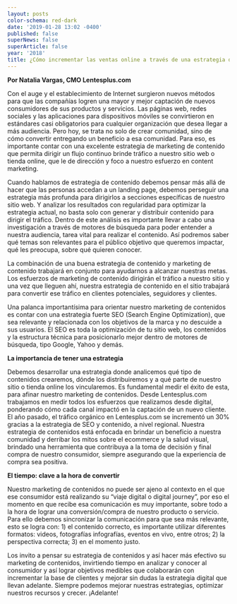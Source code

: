 ```yaml
---
layout: posts
color-schema: red-dark
date: '2019-01-28 13:02 -0400'
published: false
superNews: false
superArticle: false
year: '2018'
title: ¿Cómo incrementar las ventas online a través de una estrategia de contenidos?
---
```

**Por Natalia Vargas, CMO Lentesplus.com**

Con el auge y el establecimiento de Internet surgieron nuevos métodos para que las compañías logren una mayor y mejor captación de nuevos consumidores de sus productos y servicios. Las páginas web, redes sociales y las aplicaciones para dispositivos móviles se convirtieron en estándares casi obligatorios para cualquier organización que desea llegar a más audiencia. Pero hoy, se trata no solo de crear comunidad, sino de cómo convertir entregando un beneficio a esa comunidad. Para eso, es importante contar con una excelente estrategia de marketing de contenido que permita dirigir un flujo continuo brinde tráfico a nuestro sitio web o tienda online, que le de dirección y foco a nuestro esfuerzo en content marketing.

Cuando hablamos de estrategia de contenido debemos pensar más allá de hacer que las personas accedan a un landing page, debemos perseguir una estrategia más profunda para dirigirlos a secciones específicas de nuestro sitio web. Y analizar los resultados con regularidad para optimizar la estrategia actual, no basta solo con generar y distribuir contenido para dirigir el tráfico. Dentro de este análisis es importante llevar a cabo una investigación a través de motores de búsqueda para poder entender a nuestra audiencia, tarea vital para realizar el contenido. Así podremos saber qué temas son relevantes para el público objetivo que queremos impactar, qué les preocupa, sobre qué quieren conocer.
 
La combinación de una buena estrategia de contenido y marketing de contenido trabajará en conjunto para ayudarnos a alcanzar nuestras metas. Los esfuerzos de marketing de contenido dirigirán el tráfico a nuestro sitio y una vez que lleguen ahí, nuestra estrategia de contenido en el sitio trabajará para convertir ese tráfico en clientes potenciales, seguidores y clientes.

Una palanca importantísima para orientar nuestro marketing de contenidos es contar con una estrategia fuerte SEO (Search Engine Optimization), que sea relevante y relacionada con los objetivos de la marca y no descuide a sus usuarios. El SEO es toda la optimización de tu sitio web, los contenidos y la estructura técnica para posicionarlo mejor dentro de motores de búsqueda, tipo Google, Yahoo y demás.

**La importancia de tener una estrategia**

Debemos desarrollar una estrategia donde analicemos qué tipo de contenidos crearemos, dónde los distribuiremos y a qué parte de nuestro sitio o tienda online los vincularemos. Es fundamental medir el éxito de esta, para afinar nuestro marketing de contenidos. Desde Lentesplus.com trabajamos en medir todos los esfuerzos que realizamos desde digital, ponderando cómo cada canal impactó en la captación de un nuevo cliente. El año pasado, el tráfico orgánico en Lentesplus.com se incrementó un 30% gracias a la estrategia de SEO y contenido, a nivel regional.
Nuestra estrategia de contenidos está enfocada en brindar un beneficio a nuestra comunidad y derribar los mitos sobre el ecommerce y la salud visual, brindado una herramienta que contribuya a la toma de decisión y final compra de nuestro consumidor, siempre asegurando que la experiencia de compra sea positiva.

**El tiempo: clave a la hora de convertir**

Nuestro marketing de contenidos no puede ser ajeno al contexto en el que ese consumidor está realizando su “viaje digital o digital journey”, por eso el momento en que recibe esa comunicación es muy importante, sobre todo a la hora de lograr una conversión/compra de nuestro producto o servicio. Para ello debemos sincronizar la comunicación para que sea más relevante, esto se logra con: 1) el contenido correcto, es importante utilizar diferentes formatos: videos, fotografías infografías, eventos en vivo, entre otros; 2) la perspectiva correcta; 3) en el momento justo. 

Los invito a pensar su estrategia de contenidos y así hacer más efectivo su marketing de contenidos, invirtiendo tiempo en analizar y conocer al consumidor y así lograr objetivos medibles que colaborarán con incrementar la base de clientes y mejorar sin dudas la estrategia digital que llevan adelante. Siempre podemos mejorar nuestras estrategias, optimizar nuestros recursos y crecer. ¡Adelante!